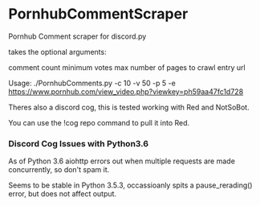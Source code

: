 # PornhubCommentScraper
Pornhub Comment scraper for discord.py

takes the optional arguments:

comment count
minimum votes
max number of pages to crawl
entry url

Usage: ./PornhubComments.py -c 10 -v 50 -p 5 -e https://www.pornhub.com/view_video.php?viewkey=ph59aa47fc1d728

Theres also a discord cog, this is tested working with Red and NotSoBot. 

You can use the !cog repo command to pull it into Red.

### Discord Cog Issues with Python3.6 ###
As of Python 3.6 aiohttp errors out when multiple requests are made concurrently, so don't spam it.

Seems to be stable in Python 3.5.3, occassioanly spits a pause_rerading() error, but does not affect output.



